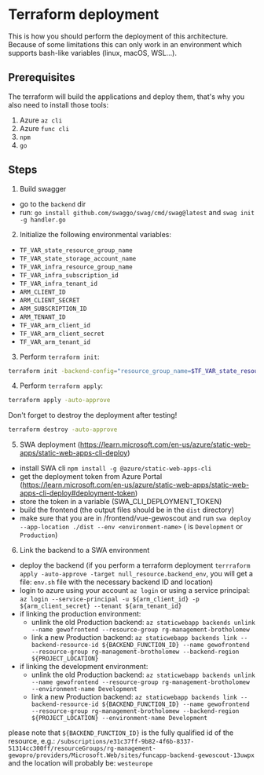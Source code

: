 # Terraform deployment
This is how you should perform the deployment of this architecture. Because of some limitations this can only work in an environment which supports bash-like variables (linux, macOS, WSL...).

## Prerequisites
The terraform will build the applications and deploy them, that's why you also need to install those tools:
1. Azure `az cli`
2. Azure `func cli`
3. `npm` 
4. `go`

## Steps
1. Build swagger
 - go to the `backend` dir
 - run: `go install github.com/swaggo/swag/cmd/swag@latest` and `swag init -g handler.go`

2. Initialize the following environmental variables:
 - ``TF_VAR_state_resource_group_name``
 - ``TF_VAR_state_storage_account_name``
 - ``TF_VAR_infra_resource_group_name``
 - ``TF_VAR_infra_subscription_id``
 - ``TF_VAR_infra_tenant_id``
 - ``ARM_CLIENT_ID``
 - ``ARM_CLIENT_SECRET``
 - ``ARM_SUBSCRIPTION_ID``
 - ``ARM_TENANT_ID``
 - ``TF_VAR_arm_client_id``
 - ``TF_VAR_arm_client_secret``
 - ``TF_VAR_arm_tenant_id``

3. Perform `terraform init`:
```bash
terraform init -backend-config="resource_group_name=$TF_VAR_state_resource_group_name" -backend-config="storage_account_name=$TF_VAR_state_storage_account_name"
```

4. Perform `terraform apply`:
```bash
terraform apply -auto-approve
```

Don't forget to destroy the deployment after testing!
```bash
terraform destroy -auto-approve
```

5. SWA deployment (https://learn.microsoft.com/en-us/azure/static-web-apps/static-web-apps-cli-deploy)
- install SWA cli `npm install -g @azure/static-web-apps-cli`
- get the deployment token from Azure Portal (https://learn.microsoft.com/en-us/azure/static-web-apps/static-web-apps-cli-deploy#deployment-token)
- store the token in a variable (SWA_CLI_DEPLOYMENT_TOKEN)
- build the frontend (the output files should be in the `dist` directory)
- make sure that you are in <project-dir>/frontend/vue-gewoscout and run `swa deploy --app-location ./dist --env <environment-name>` (<environment-name> is `Development` or `Production`)

6. Link the backend to a SWA environment
- deploy the backend (if you perform a terraform deployment `terrraform apply -auto-approve -target null_resource.backend_env`, you will get a file: `env.sh` file with the necessary backend ID and location)
- login to azure using your account `az login` or using a service principal:
```az login --service-principal -u ${arm_client_id} -p ${arm_client_secret} --tenant ${arm_tenant_id}```
- if linking the production environment:
    - unlink the old Production backend:
    ```az staticwebapp backends unlink --name gewofrontend --resource-group rg-management-brotholomew```
    - link a new Production backend:
    ```az staticwebapp backends link --backend-resource-id ${BACKEND_FUNCTION_ID} --name gewofrontend --resource-group rg-management-brotholomew --backend-region ${PROJECT_LOCATION}```
- if linking the development environment:
    - unlink the old Production backend:
    ```az staticwebapp backends unlink --name gewofrontend --resource-group rg-management-brotholomew --environment-name Development```
    - link a new Production backend:
    ```az staticwebapp backends link --backend-resource-id ${BACKEND_FUNCTION_ID} --name gewofrontend --resource-group rg-management-brotholomew --backend-region ${PROJECT_LOCATION} --environment-name Development```

please note that `${BACKEND_FUNCTION_ID}` is the fully qualified id of the resource, e.g.: `/subscriptions/e31c37ff-9b82-4f6b-8337-51314cc300ff/resourceGroups/rg-management-gewopro/providers/Microsoft.Web/sites/funcapp-backend-gewoscout-13uwpx` and the location will probably be: `westeurope`